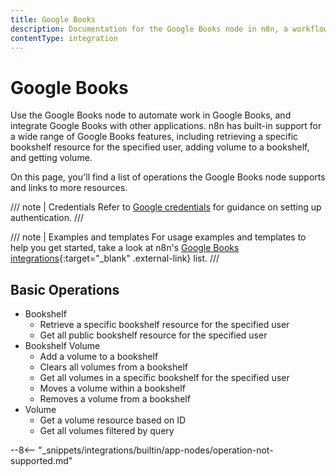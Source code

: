 ```yaml
---
title: Google Books
description: Documentation for the Google Books node in n8n, a workflow automation platform. Includes details of operations and configuration, and links to examples and credentials information.
contentType: integration
---
```


# Google Books

Use the Google Books node to automate work in Google Books, and integrate Google Books with other applications. n8n has built-in support for a wide range of Google Books features, including retrieving a specific bookshelf resource for the specified user, adding volume to a bookshelf, and getting volume.

On this page, you'll find a list of operations the Google Books node supports and links to more resources.

/// note | Credentials
Refer to [Google credentials](/integrations/builtin/credentials/google/) for guidance on setting up authentication. 
///

/// note | Examples and templates
For usage examples and templates to help you get started, take a look at n8n's [Google Books integrations](https://n8n.io/integrations/google-books/){:target="_blank" .external-link} list.
///

## Basic Operations

* Bookshelf
    * Retrieve a specific bookshelf resource for the specified user
    * Get all public bookshelf resource for the specified user
* Bookshelf Volume
    * Add a volume to a bookshelf
    * Clears all volumes from a bookshelf
    * Get all volumes in a specific bookshelf for the specified user
    * Moves a volume within a bookshelf
    * Removes a volume from a bookshelf
* Volume
    * Get a volume resource based on ID
    * Get all volumes filtered by query

--8<-- "_snippets/integrations/builtin/app-nodes/operation-not-supported.md"
